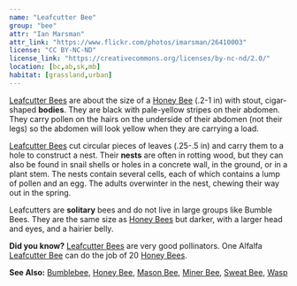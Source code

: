 ```yaml
---
name: "Leafcutter Bee"
group: "bee"
attr: "Ian Marsman"
attr_link: "https://www.flickr.com/photos/imarsman/26410003"
license: "CC BY-NC-ND"
license_link: "https://creativecommons.org/licenses/by-nc-nd/2.0/"
location: [bc,ab,sk,mb]
habitat: [grassland,urban]
---
```

[Leafcutter Bees](/insects/leafcbee/) are about the size of a [Honey Bee](/insects/honeybee/) (.2-1 in) with stout, cigar-shaped **bodies**. They are black with pale-yellow stripes on their abdomen. They carry pollen on the hairs on the underside of their abdomen (not their legs) so the abdomen will look yellow when they are carrying a load.

[Leafcutter Bees](/insects/leafcbee/) cut circular pieces of leaves (.25-.5 in) and carry them to a hole to construct a nest. Their **nests** are often in rotting wood, but they can also be found in snail shells or holes in a concrete wall, in the ground, or in a plant stem. The nests contain several cells, each of which contains a lump of pollen and an egg. The adults overwinter in the nest, chewing their way out in the spring.

Leafcutters are **solitary** bees and do not live in large groups like Bumble Bees. They are the same size as [Honey Bees](/insects/honeybee/) but darker, with a larger head and eyes, and a hairier belly.

**Did you know?** [Leafcutter Bees](/insects/leafcbee/) are very good pollinators. One Alfalfa [Leafcutter Bee](/insects/leafcbee/) can do the job of 20 [Honey Bees](/insects/honeybee/).

<!-- generated, do not edit -->
**See Also:**
[Bumblebee](/insects/bumbee/),
[Honey Bee](/insects/honeybee/),
[Mason Bee](/insects/masonbee/),
[Miner Bee](/insects/minerbee/),
[Sweat Bee](/insects/sweatbee/),
[Wasp](/insects/wasp/)
